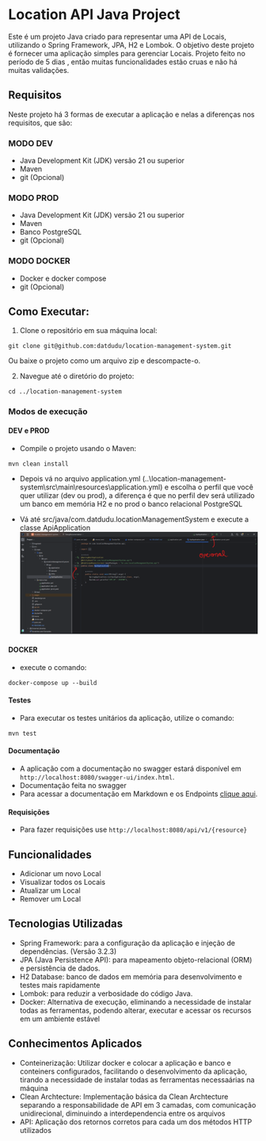# Location API Java Project

Este é um projeto Java criado para representar uma API de Locais, utilizando o Spring Framework, JPA, H2 e Lombok. O objetivo deste projeto é fornecer uma aplicação simples para gerenciar Locais.
Projeto feito no período de 5 dias , então muitas funcionalidades estão cruas e não há muitas validações.

## Requisitos

Neste projeto há 3 formas de executar a aplicação e nelas a diferenças nos requisitos, que são:


### MODO DEV
- Java Development Kit (JDK) versão 21 ou superior
- Maven
- git (Opcional)
  
### MODO PROD
- Java Development Kit (JDK) versão 21 ou superior
- Maven
- Banco PostgreSQL
- git (Opcional)

### MODO DOCKER
- Docker e docker compose
- git (Opcional)
  
## Como Executar:

1. Clone o repositório em sua máquina local:

```shell
git clone git@github.com:datdudu/location-management-system.git
```


Ou baixe o projeto como um arquivo zip e descompacte-o.

2. Navegue até o diretório do projeto:

```shell
cd ../location-management-system
```

### Modos de execução

#### DEV e PROD

- Compile o projeto usando o Maven:

```shell
mvn clean install
```
- Depois vá no arquivo application.yml (..\location-management-system\src\main\resources\application.yml) e escolha o perfil que você quer utilizar (dev ou prod), a diferença é que no perfil dev será utilizado um banco em memória H2 e no prod o banco relacional PostgreSQL

- Vá até src/java/com.datdudu.locationManagementSystem e execute a classe ApiApplication
![img.png](img.png)

#### DOCKER

- execute o comando:

```shell
docker-compose up --build
```


#### Testes
- Para executar os testes unitários da aplicação, utilize o comando:
```shell
mvn test
```

#### Documentação 
- A aplicação com a documentação no swagger estará disponível em `http://localhost:8080/swagger-ui/index.html`.
- Documentação feita no swagger
- Para acessar a documentação em Markdown e os Endpoints [clique aqui](https://github.com/datdudu/location-management-system/blob/main/Documentation.md).


#### Requisições
- Para fazer requisições use `http://localhost:8080/api/v1/{resource}`


## Funcionalidades

- Adicionar um novo Local
- Visualizar todos os Locais
- Atualizar um Local
- Remover um Local

## Tecnologias Utilizadas

- Spring Framework: para a configuração da aplicação e injeção de dependências. (Versão 3.2.3)
- JPA (Java Persistence API): para mapeamento objeto-relacional (ORM) e persistência de dados.
- H2 Database: banco de dados em memória para desenvolvimento e testes mais rapidamente
- Lombok: para reduzir a verbosidade do código Java.
- Docker: Alternativa de execução, eliminando a necessidade de instalar todas as ferramentas, podendo alterar, executar e acessar os recursos em um ambiente estável

## Conhecimentos Aplicados
- Conteinerização: Utilizar docker e colocar a aplicação e banco e conteiners configurados, facilitando o desenvolvimento da aplicação, tirando a necessidade de instalar todas as ferramentas necessaárias na máquina
- Clean Archtecture: Implementação básica da Clean Archtecture separando a responsabilidade de API em 3 camadas, com comunicação unidirecional, diminuindo a interdependencia entre os arquivos
- API: Aplicação dos retornos corretos para cada um dos métodos HTTP utilizados
